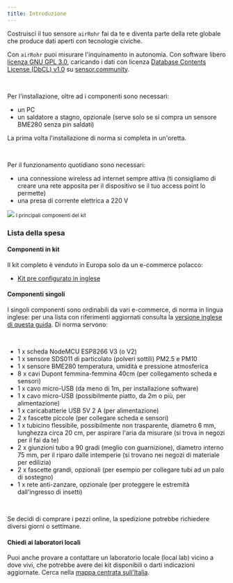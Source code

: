 ```yaml
---
title: Introduzione
---
```


[comment]: # (Questa divisione in file rispecchia l'originale inglese)
[comment]: # (Non ho trovato sintassi per collegare sezioni da file diversi)

Costruisci il tuo sensore `airRohr` fai da te e diventa parte della
rete globale che produce dati aperti con tecnologie civiche.

Con `airRohr` puoi misurare l'inquinamento in autonomia. Con software
libero [licenza GNU GPL
3.0](https://www.gnu.org/licenses/gpl-3.0.en.html), caricando i dati
con licenza [Database Contents License (DbCL)
v1.0](https://opendatacommons.org/licenses/dbcl/1-0/) su
[sensor.community](https://sensor.community/).

<br />

Per l'installazione, oltre ad i componenti sono necessari:

* un PC
* un saldatore a stagno, opzionale (serve solo se si compra un sensore
  BME280 senza pin saldati)

La prima volta l'installazione di norma si completa in un'oretta.

<br />

Per il funzionamento quotidiano sono necessari:

* una connessione wireless ad internet sempre attiva (ti consigliamo
  di creare una rete apposita per il dispositivo se il tuo access
  point lo permette)
* una presa di corrente elettrica a 220 V

<img src="../docs/airrohr/particulate-matter-air-quality-sensor-kit.jpeg" loading="lazy"/>
<small>I principali componenti del kit</small>

### Lista della spesa

#### Componenti in kit

Il kit completo è venduto in Europa solo da un e-commerce polacco:

* [Kit pre configurato in
  inglese](https://nettigo.eu/products/luftdaten-org-pl-kit-sds011-bme280)

#### Componenti singoli

I singoli componenti sono ordinabili da vari e-commerce, di norma in
lingua inglese: per una lista con riferimenti aggiornati consulta la
[versione inglese di questa
guida](https://sensor.community/en/sensors/airrohr#Shopping_list).  Di
norma servono:

<br />

* 1 x scheda NodeMCU ESP8266 V3 (o V2)
* 1 x sensore SDS011 di particolato (polveri sottili) PM2.5 e PM10
* 1 x sensore BME280 temperatura, umidità e pressione atmosferica
* 8 x cavi Dupont femmina-femmina 40cm (per collegamento scheda e
  sensori)
* 1 x cavo micro-USB (da meno di 1m, per installazione software)
* 1 x cavo micro-USB (possibilmente piatto, da 2m o più, per
  alimentazione)
* 1 x caricabatterie USB 5V 2 A (per alimentazione)
* 2 x fascette piccole (per collegare scheda e sensori)
* 1 x tubicino flessibile, possibilmente non trasparente, diametro 6
  mm, lunghezza circa 20 cm, per aspirare l'aria da misurare (si trova
  in negozi per il fai da te)
* 2 x giunzioni tubo a 90 gradi (meglio con guarnizione), diametro
    interno 75 mm, per il riparo dalle intemperie (si trovano nei
    negozi di materiale per edilizia)
* 2 x fascette grandi, opzionali (per esempio per collegare tubi ad un
  palo di sostegno)
* 1 x rete anti-zanzare, opzionale (per proteggere le estremità
  dall'ingresso di insetti)

<br />

Se decidi di comprare i pezzi online, la spedizione potrebbe
richiedere diversi giorni o settimane.

#### Chiedi ai laboratori locali

Puoi anche provare a contattare un laboratorio locale (local lab)
vicino a dove vivi, che potrebbe avere dei kit disponibili o darti
indicazioni aggiornate.  Cerca nella [mappa centrata
sull'Italia](https://maps.sensor.community/?selection=PM25&nooverlay=true#6/42.430/11.000).
